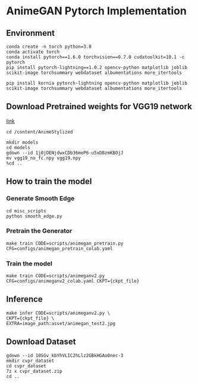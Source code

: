 # AnimeGAN Pytorch Implementation

## Environment
```
conda create -n torch python=3.8
conda activate torch
conda install pytorch==1.6.0 torchvision==0.7.0 cudatoolkit=10.1 -c pytorch
pip install pytorch-lightning==1.0.2 opencv-python matplotlib joblib scikit-image torchsummary webdataset albumentations more_itertools

pip install kornia pytorch-lightning opencv-python matplotlib joblib scikit-image torchsummary webdataset albumentations more_itertools 
```

## Download Pretrained weights for VGG19 network
[link](https://drive.google.com/u/0/uc?id=1j0jDENjdwxCDb36meP6-u5xDBzmKBOjJ&export=download)
```
cd /content/AnimeStylized

mkdir models
cd models
gdown --id 1j0jDENjdwxCDb36meP6-u5xDBzmKBOjJ
mv vgg19_no_fc.npy vgg19.npy
%cd ..
```

## How to train the model 

### Generate Smooth Edge 
```
cd misc_scripts
python smooth_edge.py 
```

### Pretrain the Generator
```
make train CODE=scripts/animegan_pretrain.py CFG=configs/animegan_pretrain_colab.yaml
```

### Train the model 
```
make train CODE=scripts/animeganv2.py CFG=configs/animeganv2_colab.yaml CKPT={ckpt_file}
```

## Inference
```
make infer CODE=scripts/animeganv2.py \
CKPT={ckpt_file} \
EXTRA=image_path:asset/animegan_test2.jpg 
```

## Download Dataset
```
gdown --id 10SGv_kbYhVLIC2hLlz2GBkHGAo0nec-3
mkdir cvpr_dataset
cd cvpr_dataset
7z x cvpr_dataset.zip 
cd ..
```